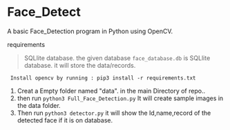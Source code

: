 # Face_Detect
A basic Face_Detection program in Python using OpenCV.

requirements
> SQLlite database. the given database `face_database.db` is SQLlite database. it will store the data/records.

``` Install opencv by running : pip3 install -r requirements.txt```

1. Creat a Empty folder named "data". in the main Directory of repo..
2. then run ```python3 Full_Face_Detection.py``` It will create sample images in the data folder.
3. Then run ```python3 detector.py``` it will show the Id,name,record of the detected face if it is on database.
